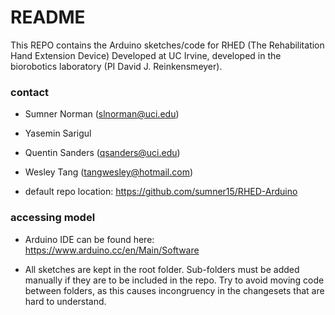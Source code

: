 # README #

This REPO contains the Arduino sketches/code for RHED (The Rehabilitation Hand Extension Device)
Developed at UC Irvine, developed in the biorobotics laboratory (PI David J. Reinkensmeyer).

### contact ###
* Sumner Norman (slnorman@uci.edu) 
* Yasemin Sarigul 
* Quentin Sanders (qsanders@uci.edu)
* Wesley Tang (tangwesley@hotmail.com)

* default repo location: https://github.com/sumner15/RHED-Arduino

### accessing model ###
* Arduino IDE can be found here: https://www.arduino.cc/en/Main/Software

* All  sketches are kept in the root folder. Sub-folders must be added manually if they are to be included in the repo. Try to avoid moving code between folders, as this causes incongruency in the changesets that are hard to understand.
